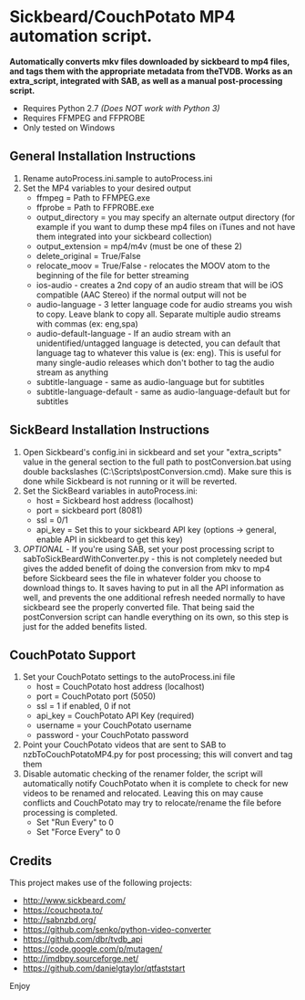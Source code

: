 Sickbeard/CouchPotato MP4 automation script.
==============

**Automatically converts mkv files downloaded by sickbeard to mp4 files, and tags them with the appropriate metadata from theTVDB. Works as an extra_script, integrated with SAB, as well as a manual post-processing script.**

- Requires Python 2.7 *(Does NOT work with Python 3)*
- Requires FFMPEG and FFPROBE
- Only tested on Windows

General Installation Instructions
--------------
1. Rename autoProcess.ini.sample to autoProcess.ini
2. Set the MP4 variables to your desired output
    - ffmpeg = Path to FFMPEG.exe
    - ffprobe = Path to FFPROBE.exe
    - output_directory = you may specify an alternate output directory (for example if you want to dump these mp4 files on iTunes and not have them integrated into your sickbeard collection)
    - output_extension = mp4/m4v (must be one of these 2)
    - delete_original = True/False
    - relocate_moov = True/False - relocates the MOOV atom to the beginning of the file for better streaming
    - ios-audio - creates a 2nd copy of an audio stream that will be iOS compatible (AAC Stereo) if the normal output will not be
    - audio-language - 3 letter language code for audio streams you wish to copy. Leave blank to copy all. Separate multiple audio streams with commas (ex: eng,spa)
    - audio-default-language - If an audio stream with an unidentified/untagged language is detected, you can default that language tag to whatever this value is (ex: eng). This is useful for many single-audio releases which don't bother to tag the audio stream as anything
    - subtitle-language - same as audio-language but for subtitles
    - subtitle-language-default - same as audio-language-default but for subtitles

SickBeard Installation Instructions
--------------
1. Open Sickbeard's config.ini in sickbeard and set your "extra_scripts" value in the general section to the full path to postConversion.bat using double backslashes (C:\\Scripts\\postConversion.cmd). Make sure this is done while Sickbeard is not running or it will be reverted.
2. Set the SickBeard variables in autoProcess.ini:
    - host = Sickbeard host address (localhost)
    - port = sickbeard port (8081)
    - ssl = 0/1
    - api_key = Set this to your sickbeard API key (options -> general, enable API in sickbeard to get this key)
3. *OPTIONAL* - If you're using SAB, set your post processing script to sabToSickBeardWithConverter.py - this is not completely needed but gives the added benefit of doing the conversion from mkv to mp4 before Sickbeard sees the file in whatever folder you choose to download things to. It saves having to put in all the API information as well, and prevents the one additional refresh needed normally to have sickbeard see the properly converted file. That being said the postConversion script can handle everything on its own, so this step is just for the added benefits listed.

CouchPotato Support
--------------
1. Set your CouchPotato settings to the autoProcess.ini file
    - host = CouchPotato host address (localhost)
    - port = CouchPotato port (5050)
    - ssl = 1 if enabled, 0 if not
    - api_key = CouchPotato API Key (required)
    - username = your CouchPotato username
    - password - your CouchPotato password
2. Point your CouchPotato videos that are sent to SAB to nzbToCouchPotatoMP4.py for post processing; this will convert and tag them
3. Disable automatic checking of the renamer folder, the script will automatically notify CouchPotato when it is complete to check for new videos to be renamed and relocated. Leaving this on may cause conflicts and CouchPotato may try to relocate/rename the file before processing is completed.
    - Set "Run Every" to 0
    - Set "Force Every" to 0

Credits
--------------
This project makes use of the following projects:
- http://www.sickbeard.com/
- https://couchpota.to/
- http://sabnzbd.org/
- https://github.com/senko/python-video-converter
- https://github.com/dbr/tvdb_api
- https://code.google.com/p/mutagen/
- http://imdbpy.sourceforge.net/
- https://github.com/danielgtaylor/qtfaststart

Enjoy